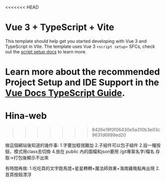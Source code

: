 <<<<<<< HEAD
# Vue 3 + TypeScript + Vite

This template should help get you started developing with Vue 3 and TypeScript in Vite. The template uses Vue 3 `<script setup>` SFCs, check out the [script setup docs](https://v3.vuejs.org/api/sfc-script-setup.html#sfc-script-setup) to learn more.

Learn more about the recommended Project Setup and IDE Support in the [Vue Docs TypeScript Guide](https://vuejs.org/guide/typescript/overview.html#project-setup).
=======
# Hina-web
>>>>>>> 8426e19f0f06430e5a310b3e03c9631d6889ed20

做這個網站後知道的幾件事:
1.字要加框很難加
2.子組件可以包子組件
2.設一種按鈕，模式用class去切換
4.放在 public 內的圖檔和json要用 /git專案名字/檔名 存取->打包後顯示不出來

有時間再做:
1.吃吃頁的文字跑馬燈+星星轉轉+魔法師效果+海南雞晚點再出現
2.首頁按鈕漂浮